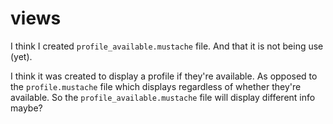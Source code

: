 # views

I think I created `profile_available.mustache` file. And that it is not being use (yet).

I think it was created to display a profile if they're available. As opposed to the `profile.mustache` file which displays regardless of whether they're available. So the `profile_available.mustache` file will display different info maybe?